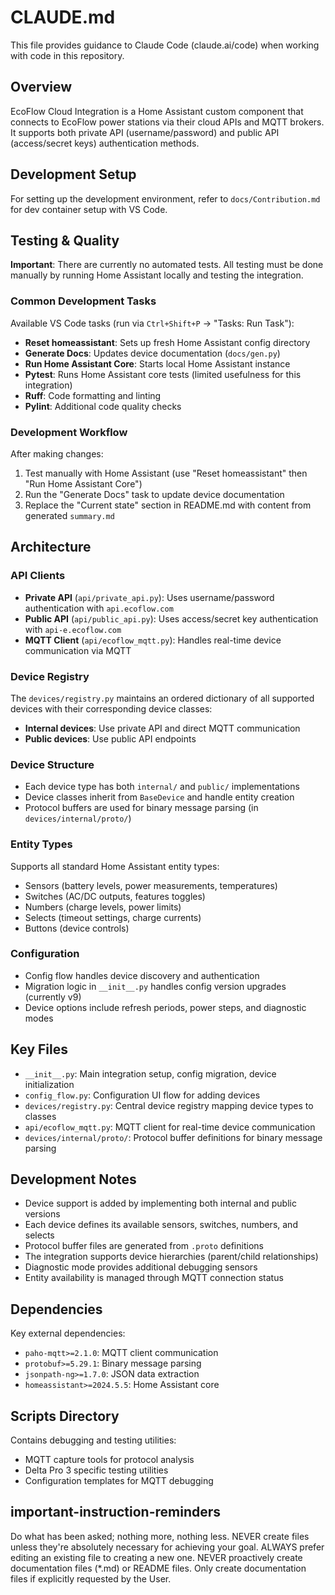 # CLAUDE.md

This file provides guidance to Claude Code (claude.ai/code) when working with code in this repository.

## Overview

EcoFlow Cloud Integration is a Home Assistant custom component that connects to EcoFlow power stations via their cloud APIs and MQTT brokers. It supports both private API (username/password) and public API (access/secret keys) authentication methods.

## Development Setup

For setting up the development environment, refer to `docs/Contribution.md` for dev container setup with VS Code.

## Testing & Quality

**Important**: There are currently no automated tests. All testing must be done manually by running Home Assistant locally and testing the integration.

### Common Development Tasks

Available VS Code tasks (run via `Ctrl+Shift+P` → "Tasks: Run Task"):

- **Reset homeassistant**: Sets up fresh Home Assistant config directory
- **Generate Docs**: Updates device documentation (`docs/gen.py`)
- **Run Home Assistant Core**: Starts local Home Assistant instance 
- **Pytest**: Runs Home Assistant core tests (limited usefulness for this integration)
- **Ruff**: Code formatting and linting
- **Pylint**: Additional code quality checks

### Development Workflow

After making changes:
1. Test manually with Home Assistant (use "Reset homeassistant" then "Run Home Assistant Core")
2. Run the "Generate Docs" task to update device documentation
3. Replace the "Current state" section in README.md with content from generated `summary.md`

## Architecture

### API Clients
- **Private API** (`api/private_api.py`): Uses username/password authentication with `api.ecoflow.com`
- **Public API** (`api/public_api.py`): Uses access/secret key authentication with `api-e.ecoflow.com`
- **MQTT Client** (`api/ecoflow_mqtt.py`): Handles real-time device communication via MQTT

### Device Registry
The `devices/registry.py` maintains an ordered dictionary of all supported devices with their corresponding device classes:
- **Internal devices**: Use private API and direct MQTT communication
- **Public devices**: Use public API endpoints

### Device Structure
- Each device type has both `internal/` and `public/` implementations
- Device classes inherit from `BaseDevice` and handle entity creation
- Protocol buffers are used for binary message parsing (in `devices/internal/proto/`)

### Entity Types
Supports all standard Home Assistant entity types:
- Sensors (battery levels, power measurements, temperatures)
- Switches (AC/DC outputs, features toggles)
- Numbers (charge levels, power limits)
- Selects (timeout settings, charge currents)
- Buttons (device controls)

### Configuration
- Config flow handles device discovery and authentication
- Migration logic in `__init__.py` handles config version upgrades (currently v9)
- Device options include refresh periods, power steps, and diagnostic modes

## Key Files

- `__init__.py`: Main integration setup, config migration, device initialization
- `config_flow.py`: Configuration UI flow for adding devices
- `devices/registry.py`: Central device registry mapping device types to classes
- `api/ecoflow_mqtt.py`: MQTT client for real-time device communication
- `devices/internal/proto/`: Protocol buffer definitions for binary message parsing

## Development Notes

- Device support is added by implementing both internal and public versions
- Each device defines its available sensors, switches, numbers, and selects
- Protocol buffer files are generated from `.proto` definitions
- The integration supports device hierarchies (parent/child relationships)
- Diagnostic mode provides additional debugging sensors
- Entity availability is managed through MQTT connection status

## Dependencies

Key external dependencies:
- `paho-mqtt>=2.1.0`: MQTT client communication
- `protobuf>=5.29.1`: Binary message parsing
- `jsonpath-ng>=1.7.0`: JSON data extraction
- `homeassistant>=2024.5.5`: Home Assistant core

## Scripts Directory

Contains debugging and testing utilities:
- MQTT capture tools for protocol analysis
- Delta Pro 3 specific testing utilities
- Configuration templates for MQTT debugging

## important-instruction-reminders
Do what has been asked; nothing more, nothing less.
NEVER create files unless they're absolutely necessary for achieving your goal.
ALWAYS prefer editing an existing file to creating a new one.
NEVER proactively create documentation files (*.md) or README files. Only create documentation files if explicitly requested by the User.